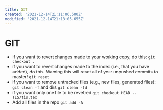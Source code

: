 ```yaml
---
title: GIT
created: '2021-12-14T21:11:06.500Z'
modified: '2021-12-14T21:13:05.655Z'
---
```


# GIT

- If you want to revert changes made to your working copy, do this:
`git checkout .`
- if you want to revert changes made to the index (i.e., that you have added), do this. Warning this will reset all of your unpushed commits to master!
`git reset`
- if you want to remove untracked files (e.g., new files, generated files): `git clean -f` and dirs `git clean -fd`
- if you want only one file to be revetred
`git checkout HEAD -- TIS/tis.tex`
- Add all files in the repo
`git add -A`
